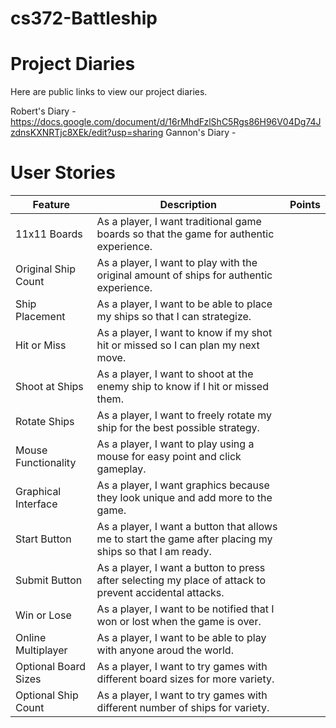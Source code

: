 # cs372-Battleship
# Project Diaries
Here are public links to view our project diaries.

Robert's Diary - https://docs.google.com/document/d/16rMhdFzlShC5Rgs86H96V04Dg74JzdnsKXNRTjc8XEk/edit?usp=sharing
Gannon's Diary - 


# User Stories
| **Feature**           | **Description**                                                                                             | **Points** |
|-----------------------|-------------------------------------------------------------------------------------------------------------|------------|
| 11x11 Boards          | As a player, I want traditional game boards so that the game for authentic experience.                      |            |
| Original Ship Count   | As a player, I want to play with the original amount of ships for authentic experience.                     |            |
| Ship Placement        | As a player, I want to be able to place my ships so that I can strategize.                                  |            |
| Hit or Miss           | As a player, I want to know if my shot hit or missed so I can plan my next move.                            |            |
| Shoot at Ships        | As a player, I want to shoot at the enemy ship to know if I hit or missed them.                             |            |
| Rotate Ships          | As a player, I want to freely rotate my ship for the best possible strategy.                                |            |
| Mouse Functionality   | As a player, I want to play using a mouse for easy point and click gameplay.                                |            |  
| Graphical Interface   | As a player, I want graphics because they look unique and add more to the game.                             |            |
| Start Button          | As a player, I want a button that allows me to start the game after placing my ships so that I am ready.    |            |
| Submit Button         | As a player, I want a button to press after selecting my place of attack to prevent accidental attacks.     |            |
| Win or Lose           | As a player, I want to be notified that I won or lost when the game is over.                                |            |
| Online Multiplayer    | As a player, I want to be able to play with anyone aroud the world.                                         |            |
| Optional Board Sizes  | As a player, I want to try games with different board sizes for more variety.                               |            |
| Optional Ship Count   | As a player, I want to try games with different number of ships for variety.                                |            |
